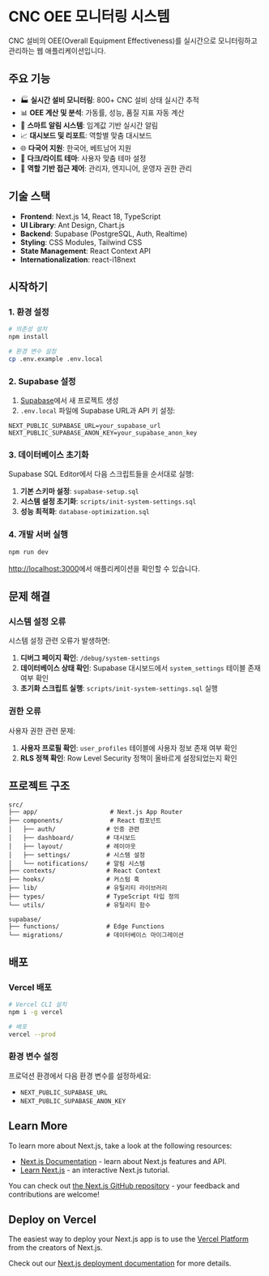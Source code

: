 # CNC OEE 모니터링 시스템

CNC 설비의 OEE(Overall Equipment Effectiveness)를 실시간으로 모니터링하고 관리하는 웹 애플리케이션입니다.

## 주요 기능

- 🏭 **실시간 설비 모니터링**: 800+ CNC 설비 상태 실시간 추적
- 📊 **OEE 계산 및 분석**: 가동률, 성능, 품질 지표 자동 계산
- 🔔 **스마트 알림 시스템**: 임계값 기반 실시간 알림
- 📈 **대시보드 및 리포트**: 역할별 맞춤 대시보드
- 🌐 **다국어 지원**: 한국어, 베트남어 지원
- 🎨 **다크/라이트 테마**: 사용자 맞춤 테마 설정
- 👥 **역할 기반 접근 제어**: 관리자, 엔지니어, 운영자 권한 관리

## 기술 스택

- **Frontend**: Next.js 14, React 18, TypeScript
- **UI Library**: Ant Design, Chart.js
- **Backend**: Supabase (PostgreSQL, Auth, Realtime)
- **Styling**: CSS Modules, Tailwind CSS
- **State Management**: React Context API
- **Internationalization**: react-i18next

## 시작하기

### 1. 환경 설정

```bash
# 의존성 설치
npm install

# 환경 변수 설정
cp .env.example .env.local
```

### 2. Supabase 설정

1. [Supabase](https://supabase.com)에서 새 프로젝트 생성
2. `.env.local` 파일에 Supabase URL과 API 키 설정:

```env
NEXT_PUBLIC_SUPABASE_URL=your_supabase_url
NEXT_PUBLIC_SUPABASE_ANON_KEY=your_supabase_anon_key
```

### 3. 데이터베이스 초기화

Supabase SQL Editor에서 다음 스크립트들을 순서대로 실행:

1. **기본 스키마 설정**: `supabase-setup.sql`
2. **시스템 설정 초기화**: `scripts/init-system-settings.sql`
3. **성능 최적화**: `database-optimization.sql`

### 4. 개발 서버 실행

```bash
npm run dev
```

[http://localhost:3000](http://localhost:3000)에서 애플리케이션을 확인할 수 있습니다.

## 문제 해결

### 시스템 설정 오류

시스템 설정 관련 오류가 발생하면:

1. **디버그 페이지 확인**: `/debug/system-settings`
2. **데이터베이스 상태 확인**: Supabase 대시보드에서 `system_settings` 테이블 존재 여부 확인
3. **초기화 스크립트 실행**: `scripts/init-system-settings.sql` 실행

### 권한 오류

사용자 권한 관련 문제:

1. **사용자 프로필 확인**: `user_profiles` 테이블에 사용자 정보 존재 여부 확인
2. **RLS 정책 확인**: Row Level Security 정책이 올바르게 설정되었는지 확인

## 프로젝트 구조

```
src/
├── app/                    # Next.js App Router
├── components/             # React 컴포넌트
│   ├── auth/              # 인증 관련
│   ├── dashboard/         # 대시보드
│   ├── layout/            # 레이아웃
│   ├── settings/          # 시스템 설정
│   └── notifications/     # 알림 시스템
├── contexts/              # React Context
├── hooks/                 # 커스텀 훅
├── lib/                   # 유틸리티 라이브러리
├── types/                 # TypeScript 타입 정의
└── utils/                 # 유틸리티 함수

supabase/
├── functions/             # Edge Functions
└── migrations/            # 데이터베이스 마이그레이션
```

## 배포

### Vercel 배포

```bash
# Vercel CLI 설치
npm i -g vercel

# 배포
vercel --prod
```

### 환경 변수 설정

프로덕션 환경에서 다음 환경 변수를 설정하세요:

- `NEXT_PUBLIC_SUPABASE_URL`
- `NEXT_PUBLIC_SUPABASE_ANON_KEY`

## Learn More

To learn more about Next.js, take a look at the following resources:

- [Next.js Documentation](https://nextjs.org/docs) - learn about Next.js features and API.
- [Learn Next.js](https://nextjs.org/learn) - an interactive Next.js tutorial.

You can check out [the Next.js GitHub repository](https://github.com/vercel/next.js) - your feedback and contributions are welcome!

## Deploy on Vercel

The easiest way to deploy your Next.js app is to use the [Vercel Platform](https://vercel.com/new?utm_medium=default-template&filter=next.js&utm_source=create-next-app&utm_campaign=create-next-app-readme) from the creators of Next.js.

Check out our [Next.js deployment documentation](https://nextjs.org/docs/app/building-your-application/deploying) for more details.
